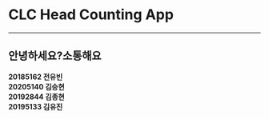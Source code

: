 <h1>CLC Head Counting App</h1>
<hr>
<h2>안녕하세요?소통해요</h2>
<b>20185162 전유빈</b><br>
<b>20205140 김승현</b><br>
<b>20192844 김종현</b><br>
<b>20195133 김유진</b>
